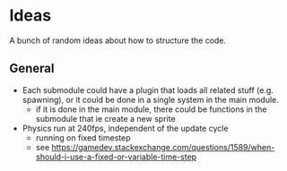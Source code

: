 # Ideas

A bunch of random ideas about how to structure the code.

## General

- Each submodule could have a plugin that loads all related stuff (e.g. spawning), or it could be done in a single system in the main module.
  - if it is done in the main module, there could be functions in the submodule that ie create a new sprite
- Physics run at 240fps, independent of the update cycle
  - running on fixed timestep
  - see <https://gamedev.stackexchange.com/questions/1589/when-should-i-use-a-fixed-or-variable-time-step>
